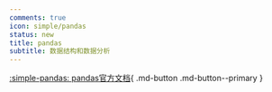 ```yaml
---
comments: true
icon: simple/pandas
status: new
title: pandas
subtitle: 数据结构和数据分析
---
```


<!-- :material-pen-plus: `本文创建于2025-5-16` -->

[:simple-pandas: pandas官方文档](https://pandas.pydata.org/docs/){ .md-button .md-button--primary }